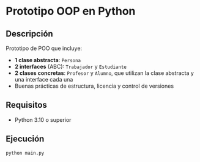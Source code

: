 # Prototipo OOP en Python

## Descripción
Prototipo de POO que incluye:
- **1 clase abstracta**: `Persona`
- **2 interfaces** (ABC): `Trabajador` y `Estudiante`
- **2 clases concretas**: `Profesor` y `Alumno`, que utilizan la clase abstracta y una interface cada una
- Buenas prácticas de estructura, licencia y control de versiones

## Requisitos
- Python 3.10 o superior

## Ejecución
```bash
python main.py
